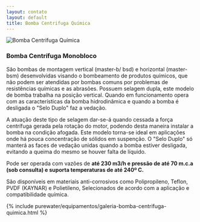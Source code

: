 ```yaml
---
layout: contato
layout: default
title: Bomba Centrifuga Química
---
```


<img class="img-responsive pull-right" style="max-width: 50%;" src="../../website/images/bomba centrifuga quimica monobloco.png" alt="Bomba Centrifuga Química">

### **Bomba Centrífuga Monobloco**

São bombas de montagem vertical (master-b/ bsd) e horizontal (master-bsm) desenvolvidas visando o bombeamento de produtos químicos, que não podem ser atendidas por bombas comuns por problemas de resistências químicas e as abrasões.
Possuem selagem dupla, este modelo de bomba trabalha na posição vertical. Quando em funcionamento opera com as características da bomba hidrodinâmica e quando a bomba é desligada o "Selo Duplo" faz a vedação. 

A atuação deste tipo de selagem dar-se-á quando cessada a força centrífuga gerada pela rotação do motor, podendo desta maneira instalar a bomba na condição afogada. Este modelo torna-se ideal em aplicações onde há pouca concentração de sólidos em suspenção. O "Selo Duplo" só manterá as faces de vedação unidas quando a bomba estiver desligada, evitando a queima do mesmo se houver falta de líquido. 

Pode ser operada com vazões de **até 230 m3/h e pressão de até 70 m.c.a (sob consulta) e suporta temperaturas de até 240º C.**

São disponíveis em materiais anti-corrosivos como Polipropileno, Teflon, PVDF (KAYNAR) e Polietileno, Selecionados de acordo com a aplicação e compatibilidade química.


{% include purewater/equipamentos/galeria-bomba-centrifuga-quimica.html %}
